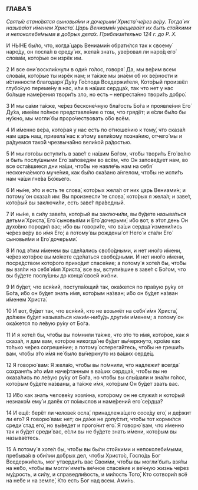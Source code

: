 ### ГЛАВА́ 5

_Святы́е стано́вятся сыновья́ми и дочерьми́ Христа́ че́рез ве́ру. Тогда́ их называ́ют и́менем Христа́. Царь Вениами́н увещева́ет их быть сто́йкими и непоколеби́мыми в до́брых дела́х. Приблизи́тельно 124 г. до Р. Х._

И НЫ́НЕ бы́ло, что, когда́ царь Вениами́н обрати́лся так к своему́ наро́ду, он посла́л в среду́ их, жела́я знать, уве́ровал ли наро́д его́ слова́м, кото́рые он изрёк им.

2 И все они́ воскли́кнули в оди́н го́лос, говоря́: Да, мы ве́рим всем слова́м, кото́рые ты изрёк нам; и та́кже мы зна́ем об их ве́рности и и́стинности благодаря́ Ду́ху Го́спода Вседержи́теля, Кото́рый произвёл глубо́кую переме́ну в нас, и́ли в на́ших сердца́х, так что нет у нас бо́льше наме́рения твори́ть зло, но есть – непреста́нно твори́ть добро́.

3 И мы са́ми та́кже, че́рез бесконе́чную бла́гость Бо́га и проявле́ния Его́ Ду́ха, име́ем по́лное представле́ние о том, что грядёт; и е́сли бы́ло бы ну́жно, мы могли́ бы проро́чествовать о́бо всём.

4 И и́менно ве́ра, кото́рая у нас есть по отноше́нию к тому́, что сказа́л нам царь наш, привела́ нас к э́тому вели́кому позна́нию, отчего́ мы и ра́дуемся тако́й чрезвыча́йно вели́кой ра́достью.

5 И мы гото́вы вступи́ть в заве́т с на́шим Бо́гом, что́бы твори́ть Его́ во́лю и быть послу́шными Его́ за́поведям во всём, что Он запове́дует нам, во все оста́вшиеся дни на́ши, что́бы не навле́чь нам на себя́ несконча́емого муче́ния, как бы́ло ска́зано а́нгелом, что́бы не испи́ть нам ча́ши гне́ва Бо́жьего.

6 И ны́не, э́то и есть те слова́, кото́рых жела́л от них царь Вениами́н; и потому́ он сказа́л им: Вы произнесли́ те слова́, кото́рых я жела́л; и заве́т, кото́рый вы заключи́ли, есть заве́т пра́ведный.

7 И ны́не, в си́лу заве́та, кото́рый вы заключи́ли, вы бу́дете называ́ться детьми́ Христа́, Его́ сыновья́ми и Его́ дочерьми́; и́бо вот, в э́тот день Он духо́вно породи́л вас; и́бо вы говори́те, что ва́ши сердца́ измени́лись че́рез ве́ру во и́мя Его́; а потому́ вы рождены́ от Него́ и ста́ли Его́ сыновья́ми и Его́ дочерьми́.

8 И под э́тим и́менем вы сде́лались свобо́дными, и нет ино́го и́мени, че́рез кото́рое вы мо́жете сде́латься свобо́дными. И нет ино́го и́мени, посре́дством кото́рого прихо́дит спасе́ние; а потому́ я хоте́л бы, что́бы вы взя́ли на себя́ и́мя Христа́, все вы, вступи́вшие в заве́т с Бо́гом, что вы бу́дете послу́шны до конца́ свое́й жи́зни.

9 И бу́дет, что вся́кий, поступа́ющий так, ока́жется по пра́вую ру́ку от Бо́га, и́бо он бу́дет знать и́мя, кото́рым на́зван; и́бо он бу́дет на́зван и́менем Христа́.

10 И вот, бу́дет так, что вся́кий, кто не возьмёт на себя́ и́мя Христа́, до́лжен бу́дет называ́ться каки́м-нибу́дь други́м и́менем; а потому́ он ока́жется по ле́вую ру́ку от Бо́га.

11 И я хоте́л бы, что́бы вы по́мнили та́кже, что э́то то и́мя, кото́рое, как я сказа́л, я дам вам, кото́рое никогда́ не бу́дет вы́черкнуто, кро́ме как то́лько че́рез согреше́ние; а потому́ остерега́йтесь, что́бы не греши́ть вам, что́бы э́то и́мя не́ было вы́черкнуто из ва́ших серде́ц.

12 Я говорю́ вам: Я жела́ю, что́бы вы по́мнили, что надлежи́т всегда́ сохраня́ть э́то и́мя наче́ртанным в ва́ших сердца́х, что́бы вы не оказа́лись по ле́вую ру́ку от Бо́га, но что́бы вы слы́шали и зна́ли го́лос, кото́рым бу́дете на́званы, а та́кже и́мя, кото́рым Он бу́дет звать вас.

13 И́бо как знать челове́ку хозя́ина, кото́рому он не служи́л и кото́рый незнако́м ему́ и далёк от по́мыслов и наме́рений его́ се́рдца?

14 И ещё: берёт ли челове́к осла́, принадлежа́щего сосе́ду его́, и де́ржит ли его́? Я говорю́ вам: нет; он да́же не допу́стит, что́бы тот корми́лся среди́ стад его́, но вы́ведет и прого́нит его́. Я говорю́ вам, что и́менно так и бу́дет среди́ вас, е́сли вы не бу́дете знать и́мени, кото́рым вы называ́етесь.

15 А потому́ я хоте́л бы, что́бы вы бы́ли сто́йкими и непоколеби́мыми, пребыва́я в оби́лии до́брых дел, что́бы Христо́с, Госпо́дь Бог Вседержи́тель, мог утверди́ть вас Свои́ми, что́бы вы могли́ быть взя́ты на не́бо, что́бы вы могли́ име́ть ве́чное спасе́ние и ве́чную жизнь че́рез му́дрость, и си́лу, и справедли́вость, и ми́лость Того́, Кто сотвори́л всё на не́бе и на земле́, Кто есть Бог над всем. Ами́нь.
